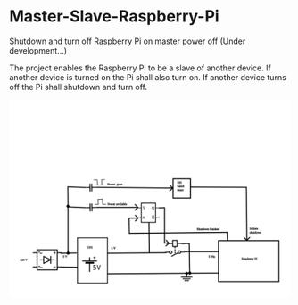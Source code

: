 # Master-Slave-Raspberry-Pi
Shutdown and turn off Raspberry Pi on master power off
(Under development...)

The project enables the Raspberry Pi to be a slave of another device.
If another device is turned on the Pi shall also turn on.
If another device turns off the Pi shall shutdown and turn off.

![Circuit sketch](./Circuit.svg)
